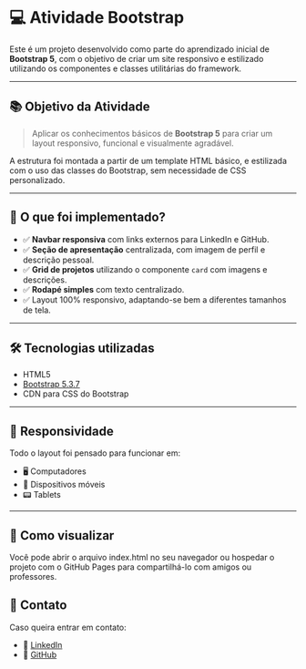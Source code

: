# 💻 Atividade Bootstrap 

Este é um projeto desenvolvido como parte do aprendizado inicial de **Bootstrap 5**, com o objetivo de criar um site responsivo e estilizado utilizando os componentes e classes utilitárias do framework.

---

## 📚 Objetivo da Atividade

> Aplicar os conhecimentos básicos de **Bootstrap 5** para criar um layout responsivo, funcional e visualmente agradável.

A estrutura foi montada a partir de um template HTML básico, e estilizada com o uso das classes do Bootstrap, sem necessidade de CSS personalizado.

---

## 🧩 O que foi implementado?

- ✅ **Navbar responsiva** com links externos para LinkedIn e GitHub.
- ✅ **Seção de apresentação** centralizada, com imagem de perfil e descrição pessoal.
- ✅ **Grid de projetos** utilizando o componente `card` com imagens e descrições.
- ✅ **Rodapé simples** com texto centralizado.
- ✅ Layout 100% responsivo, adaptando-se bem a diferentes tamanhos de tela.

---

## 🛠 Tecnologias utilizadas

- HTML5
- [Bootstrap 5.3.7](https://getbootstrap.com/)
- CDN para CSS do Bootstrap

---

## 📱 Responsividade

Todo o layout foi pensado para funcionar em:
- 🖥️ Computadores
- 📱 Dispositivos móveis
- 📟 Tablets

---

## 🚀 Como visualizar

Você pode abrir o arquivo index.html no seu navegador ou hospedar o projeto com o GitHub Pages para compartilhá-lo com amigos ou professores.

## 📩 Contato

Caso queira entrar em contato:

- 🔗 [LinkedIn](https://www.linkedin.com/in/emanuelle_hostin)
- 🐙 [GitHub](https://github.com/manu-hostin)

